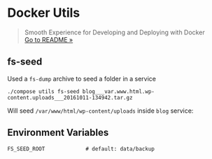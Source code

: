 # Docker Utils
> Smooth Experience for Developing and Deploying with Docker  
> [Go to README &raquo;](../../README.md)



## fs-seed

Used a `fs-dump` archive to seed a folder in a service

```
./compose utils fs-seed blog___var.www.html.wp-content.uploads___20161011-134942.tar.gz
```

Will seed `/var/www/html/wp-content/uploads` inside `blog` service:

## Environment Variables

```
FS_SEED_ROOT             # default: data/backup
```
